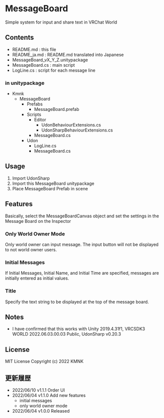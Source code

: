 # MessageBoard
Simple system for input and share text in VRChat World

## Contents
- README.md : this file
- README_ja.md : README.md translated into Japanese
- MessageBoard_vX_Y_Z.unitypackage
- MessageBoard.cs : main script
- LogLine.cs : script for each message line

### in unitypackage
* Kmnk
    * MessageBoard
        * Prefabs
            - MessageBoard.prefab
        * Scripts
            * Editor
                - UdonBehaviourExtensions.cs
                - UdonSharpBehaviourExtensions.cs
            - MessageBoard.cs
        * Udon
            - LogLine.cs
            - MessageBoard.cs

## Usage
1. Import UdonSharp
2. Import this MessageBoard unitypackage
3. Place MessageBoard Prefab in scene

## Features
Basically, select the MessageBoardCanvas object and set the settings in the Message Board on the Inspector

### Only World Owner Mode
Only world owner can input message. The input button will not be displayed to not world owner users.

### Initial Messages
If Initial Messages, Initial Name, and Initial Time are specified, messages are initially entered as initial values.

### Title
Specify the text string to be displayed at the top of the message board.

## Notes
- I have confirmed that this works with Unity 2019.4.31f1, VRCSDK3 WORLD 2022.06.03.00.03 Public, UdonSharp v0.20.3

## License
MIT License
Copyright (c) 2022 KMNK

## 更新履歴
- 2022/06/10 v1.1.1 Order UI
- 2022/06/04 v1.1.0 Add new features
    - initial messages
    - only world owner mode
- 2022/06/04 v1.0.0 Released
